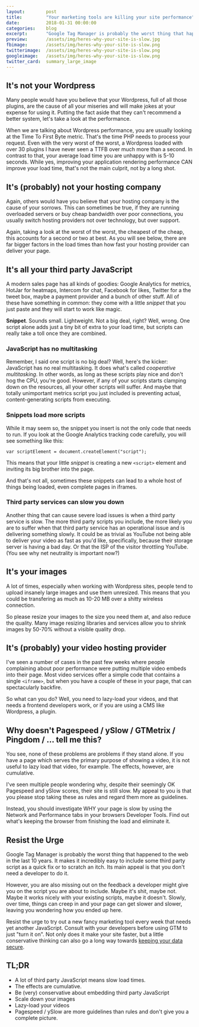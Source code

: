 ```yaml
---
layout:        post
title:         "Your marketing tools are killing your site performance"
date:          2018-01-31 00:00:00
categories:    blog
excerpt:       "Google Tag Manager is probably the worst thing that happened to the web in the last 10 years. Yes, you read me right. Your shiny marketing tools are murdering your conversions. Wonder why? Read on."     
preview:       /assets/img/heres-why-your-site-is-slow.jpg
fbimage:       /assets/img/heres-why-your-site-is-slow.png
twitterimage:  /assets/img/heres-why-your-site-is-slow.png
googleimage:   /assets/img/heres-why-your-site-is-slow.png
twitter_card:  summary_large_image
---
```


## It's not your Wordpress

Many people would have you believe that your Wordpress, full of all those plugins, are the cause of all your miseries
and will make jokes at your expense for using it. Putting the fact aside that they can't recommend a better system,
let's take a look at the performance.

When we are talking about Wordpress performance, you are usually looking at the Time To First Byte metric. That's the
time PHP needs to process your request. Even with the very worst of the worst, a Wordpress loaded with over 30 plugins
I have never seen a TTFB over much more than a second. In contrast to that, your average load time you are unhappy with
is 5-10 seconds. While yes, improving your application rendering performance CAN improve your load time, that's not
the main culprit, not by a long shot. 

## It's (probably) not your hosting company

Again, others would have you believe that your hosting company is the cause of your sorrows. This can sometimes be true,
if they are running overloaded servers or buy cheap bandwidth over poor connections, you usually switch hosting
providers not over technology, but over support.

Again, taking a look at the worst of the worst, the cheapest of the cheap, this accounts for a second or two at best. As
you will see below, there are far bigger factors in the load times than how fast your hosting provider can deliver your
page. 

## It's all your third party JavaScript

A modern sales page has all kinds of goodies: Google Analytics for metrics, HotJar for heatmaps, Intercom for chat,
Facebook for likes, Twitter for a the tweet box, maybe a payment provider and a bunch of other stuff. All of these have
something in common: they come with a little *snippet* that you just paste and they will start to work like magic.

**Snippet**. Sounds small. Lightweight. Not a big deal, right? Well, wrong. One script alone adds just a tiny bit of 
extra to your load time, but scripts can really take a toll once they are combined.

### JavaScript has no multitasking

Remember, I said one script is no big deal? Well, here's the kicker: JavaScript has no real multitasking. It does
what's called *cooperative multitasking*. In other words, as long as these scripts play nice and don't hog the CPU,
you're good. However, if any of your scripts starts clamping down on the resources, all your other scripts will suffer.
And maybe that totally unimportant metrics script you just included is preventing actual, content-generating scripts
from executing.

### Snippets load more scripts

While it may seem so, the snippet you insert is not the only code that needs to run. If you look at the Google
Analytics tracking code carefully, you will see something like this:

```
var scriptElement = document.createElement("script");
```

This means that your little *snippet* is creating a new `<script>` element and inviting its big brother into the page.

And that's not all, sometimes these snippets can lead to a whole host of things being loaded, even complete pages in
iframes.

### Third party services can slow you down

Another thing that can cause severe load issues is when a third party service is slow. The more third party scripts you
include, the more likely you are to suffer when that third party service has an operational issue and is delivering
something slowly. It could be as trivial as YouTube not being able to deliver your video as fast as you'd like,
specifically, because their storage server is having a bad day. Or that the ISP of the visitor throttling YouTube.
(You see why net neutrality is important now?)

## It's your images

A lot of times, especially when working with Wordpress sites, people tend to upload insanely large images and use them
unresized. This means that you could be transfering as much as 10-20 MB over a shitty wireless connection.

So please resize your images to the size you need them at, and also reduce the quality. Many image resizing libraries
and services allow you to shrink images by 50-70% without a visible quality drop.

## It's (probably) your video hosting provider

I've seen a number of cases in the past few weeks where people complaining about poor performance were putting multiple
video embeds into their page. Most video services offer a simple code that contains a single `<iframe>`, but when
you have a couple of these in your page, that can spectacularly backfire.

So what can you do? Well, you need to lazy-load your videos, and that needs a frontend developers work, or if you
are using a CMS like Wordpress, a plugin.

## Why doesn't Pagespeed / ySlow / GTMetrix / Pingdom / ... tell me this?

You see, none of these problems are problems if they stand alone. If you have a page which serves the primary purpose
of showing a video, it is not useful to lazy load that video, for example. The effects, however, are cumulative.

I've seen multiple people wondering why, despite their seemingly OK Pagespeed and ySlow scores, their site is still
slow. My appeal to you is that you please stop taking these as rules and regard them more as guidelines.

Instead, you should investigate WHY your page is slow by using the Network and Performance tabs in your browsers 
Developer Tools. Find out what's keeping the browser from finishing the load and eliminate it.

## Resist the Urge

Google Tag Manager is probably the worst thing that happened to the web in the last 10 years. It makes it incredibly 
easy to include some third party script as a quick fix or to scratch an itch. Its main appeal is that you don't need
a developer to do it.

However, you are also missing out on the feedback a developer might give you on the script you are about to include.
Maybe it's shit, maybe not. Maybe it works nicely with your existing scripts, maybe it doesn't. Slowly, over time,
things can creep in and your page can get slower and slower, leaving you wondering how you ended up here.

Resist the urge to try out a new fancy marketing tool every week that needs yet another JavaScript. Consult with your
developers before using GTM to just "turn it on". Not only does it make your site faster, but a little conservative
thinking can also go a long way towards [keeping your data secure](https://hackernoon.com/im-harvesting-credit-card-numbers-and-passwords-from-your-site-here-s-how-9a8cb347c5b5).

## TL;DR

- A lot of third party JavaScript means slow load times.
- The effects are cumulative.
- Be (very) conservative about embedding third party JavaScript
- Scale down your images
- Lazy-load your videos
- Pagespeed / ySlow are more guidelines than rules and don't give you a complete picture.